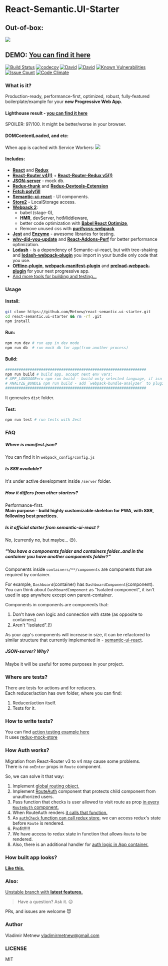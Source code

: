 # React-Semantic.UI-Starter

## Out-of-box:

![](https://github.com/Metnew/react-semantic.ui-starter/blob/for-gh/screen.gif)

## DEMO: [You can find it here](https://metnew.github.io/react-semantic.ui-starter/)

[![Build Status](https://travis-ci.org/Metnew/react-semantic.ui-starter.svg?branch=dev)](https://travis-ci.org/Metnew/react-semantic.ui-starter) [![codecov](https://codecov.io/gh/Metnew/react-semantic.ui-starter/branch/dev/graph/badge.svg)](https://codecov.io/gh/Metnew/react-semantic.ui-starter) [![David](https://img.shields.io/david/Metnew/react-semantic.ui-starter.svg)]() [![David](https://img.shields.io/david/dev/Metnew/react-semantic.ui-starter.svg)]() [![Known Vulnerabilities](https://snyk.io/test/github/metnew/react-semantic.ui-starter/badge.svg)](https://snyk.io/test/github/metnew/react-semantic.ui-starter) [![Issue Count](https://codeclimate.com/github/Metnew/react-semantic.ui-starter/badges/issue_count.svg)](https://codeclimate.com/github/Metnew/react-semantic.ui-starter) [![Code Climate](https://codeclimate.com/github/Metnew/react-semantic.ui-starter/badges/gpa.svg)](https://codeclimate.com/github/Metnew/react-semantic.ui-starter)

### What is it?
Production-ready, performance-first, optimized, robust, fully-featured boilerplate/example for your **new Progressive Web App**.

#### Lighthouse result - [you can find it here](https://googlechrome.github.io/lighthouse/viewer/?gist=cd19fc335d4dc2abfbba10ee550bd0c8)
SPOILER: 97/100. It might be better/worse in your browser.

#### DOMContentLoaded, and etc:
When app is cached with Service Workers:
<img src="https://github.com/Metnew/react-semantic.ui-starter/blob/for-gh/after-cached.png" />

#### Includes:

- **[React](https://facebook.github.io/react/)** and **[Redux](http://redux.js.org/)**
- **[React-Router v4(!)](https://github.com/ReactTraining/react-router)** + **[React-Router-Redux v5(!)](https://github.com/reactjs/react-router-redux)**
- **[JSON-server](https://github.com/typicode/json-server)** - mock db.
- **[Redux-thunk](https://github.com/gaearon/redux-thunk)** and **[Redux-Devtools-Extension](https://github.com/zalmoxisus/redux-devtools-extension)**
- **[Fetch polyfill](https://github.com/github/fetch)**
- **[Semantic-ui-react](http://react.semantic-ui.com/)** - UI components.
- **[Store2](https://github.com/nbubna/store)** - LocalStorage access.
- **[Webpack 2](https://webpack.js.org)**:
    - babel (stage-0),
    - **HMR**, devServer, hotMiddleware,
    - better code optimization with **[Babel React Optimize](https://github.com/thejameskyle/babel-react-optimize)**,
    - Remove unused css with **[purifycss-webpack](https://github.com/webpack-contrib/purifycss-webpack)**
- **[Jest](https://facebook.github.io/jest/)** and **[Enzyme](https://github.com/airbnb/enzyme)** - awesome libraries for testing.
- **[why-did-you-update](https://github.com/garbles/why-did-you-update)** and **[React-Addons-Perf](https://facebook.github.io/react/docs/perf.html)** for better performance optimization.
- **[Lodash](https://lodash.com/)** - is a dependency of Semantic-ui-react, but with tree-shaking and **[lodash-webpack-plugin](https://github.com/lodash/lodash-webpack-plugin)** you import in your bundle only code that you use.
- **[Offline-plugin](https://github.com/NekR/offline-plugin)**, **[webpack-manifest-plugin](https://github.com/danethurber/webpack-manifest-plugin)** and **[preload-webpack-plugin](https://github.com/GoogleChrome/preload-webpack-plugin)** for your next progressive app.
- [And more tools for building and testing...](https://github.com/Metnew/react-semantic.ui-starter/blob/dev/package.json)

### Usage

#### Install:
```bash
git clone https://github.com/Metnew/react-semantic.ui-starter.git
cd react-semantic.ui-starter && rm -rf .git  
npm install
```

#### Run:

```bash
npm run dev # run app in dev mode
npm run db  # run mock db for app(from another process)
```

#### Build:

```bash
###############################################################
npm run build # build app, accept next env vars:
# APP_LANGUAGE=ru npm run build - build only selected language, if isn't set, then build app with all i18n languages!
# ANALYZE_BUNDLE npm run build - add `webpack-bundle-analyzer` to plugins
###############################################################
```

It generates `dist` folder.

#### Test:

```bash
npm run test # run tests with Jest
```

### FAQ

##### Where is manifest.json?
You can find it in `webpack_config/config.js`

##### Is SSR available?
It's under active development inside `/server` folder.

##### How it differs from other starters?
Performance-first.    
**Main purpose - build highly customizable skeleton for PWA, with SSR, following best practices.**

##### Is it official starter from semantic-ui-react ?
No, (currently no, but maybe... :wink:).

##### "You have a components folder and containers folder..and in the container you have another components folder?"

Components inside `containers/**/components` are components that are required by container.     

For example, `Dashboard`(container) has `DashboardComponent`(component). You can think about `DashboardComponent` as "Isolated component", it isn't used in app anywhere except own parent-container.

Components in components are components that:
1. Don't have own logic and connection with state (as opposite to containers)
2. Aren't "isolated".(!)

As your app's components will increase in size, it can be refactored to similar structure that currently implemented in - [semantic-ui-react]( https://github.com/Semantic-Org/Semantic-UI-React/tree/master/src).

##### JSON-server? Why?
Maybe it will be useful for some purposes in your project.

### Where are tests?
There are tests for actions and for reducers.    
Each reducer/action has own folder, where you can find:
1. Reducer/action itself.
2. Tests for it.

### How to write tests?
You can find [action testing example here](https://github.com/Metnew/react-semantic.ui-starter/blob/dev/common/actions/auth/index.test.js)         
It uses [redux-mock-store](https://github.com/Metnew/react-semantic.ui-starter/blob/dev/common/actions/auth/index.test.js)

### How Auth works?
Migration from React-Router v3 to v4 may cause some problems.     
There is no `onEnter` props in `Route` component.    

So, we can solve it that way:
1. Implement [global routing object.](https://github.com/Metnew/react-semantic.ui-starter/blob/dev/common/routing/index.jsx#L9)
2. Implement [RouteAuth](https://github.com/Metnew/react-semantic.ui-starter/blob/dev/common/components/RouteAuth/index.jsx) component that protects child component from unauthorized users.
3. Pass function that checks is user allowed to visit route as prop [in every `RouteAuth` component.](https://github.com/Metnew/react-semantic.ui-starter/blob/dev/common/routing/index.jsx#L52)
4. When RouteAuth renders [it calls that function.](https://github.com/Metnew/react-semantic.ui-starter/blob/dev/common/routing/index.jsx#L52)
5. As [`authCheck` function can call redux store](https://github.com/Metnew/react-semantic.ui-starter/blob/dev/common/components/Root/index.jsx#L19-L30), we can access redux's state before `Route` is rendered.
6. Profit!!!!!
7. We have access to redux state in function that allows `Route` to be rendered.
8. Also, there is an additional handler for [auth logic in App container.](https://github.com/Metnew/react-semantic.ui-starter/blob/dev/common/containers/App/index.jsx#L178-L184)

### How built app looks?
**[Like this.](https://github.com/Metnew/react-semantic.ui-starter/tree/gh-pages)**

### Also:

[Unstable branch with **latest features.**](https://github.com/Metnew/react-semantic.ui-starter/tree/dev)

> Have a question? Ask it. :wink:

PRs, and issues are welcome :smiling_imp:

### Author

Vladimir Metnew <vladimirmetnew@gmail.com>

### LICENSE

MIT

